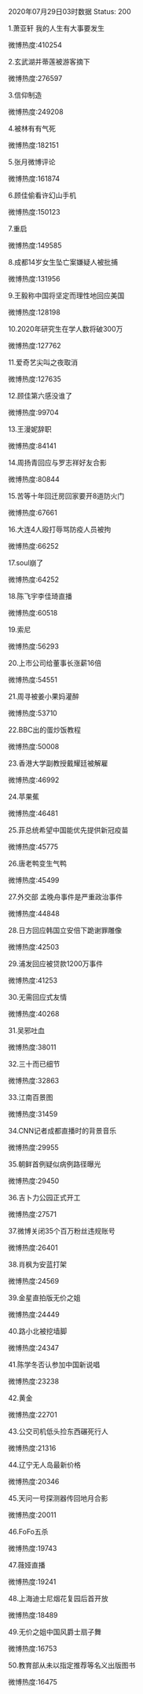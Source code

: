 2020年07月29日03时数据
Status: 200

1.萧亚轩 我的人生有大事要发生

微博热度:410254

2.玄武湖并蒂莲被游客摘下

微博热度:276597

3.信仰制造

微博热度:249208

4.被林有有气死

微博热度:182151

5.张月微博评论

微博热度:161874

6.顾佳偷看许幻山手机

微博热度:150123

7.重启

微博热度:149585

8.成都14岁女生坠亡案嫌疑人被批捕

微博热度:131956

9.王毅称中国将坚定而理性地回应美国

微博热度:128198

10.2020年研究生在学人数将破300万

微博热度:127762

11.爱奇艺尖叫之夜取消

微博热度:127635

12.顾佳第六感没谁了

微博热度:99704

13.王漫妮辞职

微博热度:84141

14.周扬青回应与罗志祥好友合影

微博热度:80844

15.苦等十年回迁房回家要开8道防火门

微博热度:67661

16.大连4人殴打辱骂防疫人员被拘

微博热度:66252

17.soul崩了

微博热度:64252

18.陈飞宇李佳琦直播

微博热度:60518

19.索尼

微博热度:56293

20.上市公司给董事长涨薪16倍

微博热度:54551

21.周寻被姜小果妈灌醉

微博热度:53710

22.BBC出的蛋炒饭教程

微博热度:50008

23.香港大学副教授戴耀廷被解雇

微博热度:46992

24.苹果蕉

微博热度:46481

25.菲总统希望中国能优先提供新冠疫苗

微博热度:45775

26.唐老鸭变生气鸭

微博热度:45499

27.外交部 孟晚舟事件是严重政治事件

微博热度:44848

28.日方回应韩国立安倍下跪谢罪雕像

微博热度:42503

29.浦发回应被贷款1200万事件

微博热度:41253

30.无需回应式友情

微博热度:40268

31.吴邪吐血

微博热度:38011

32.三十而已细节

微博热度:32863

33.江南百景图

微博热度:31459

34.CNN记者成都直播时的背景音乐

微博热度:29955

35.朝鲜首例疑似病例路径曝光

微博热度:29450

36.吉卜力公园正式开工

微博热度:27571

37.微博关闭35个百万粉丝违规账号

微博热度:26401

38.肖枫为安蓝打架

微博热度:24569

39.金星直拍版无价之姐

微博热度:24449

40.路小北被挖墙脚

微博热度:24347

41.陈学冬否认参加中国新说唱

微博热度:23238

42.黄金

微博热度:22701

43.公交司机低头捡东西碾死行人

微博热度:21316

44.辽宁无人岛最新价格

微博热度:20346

45.天问一号探测器传回地月合影

微博热度:20011

46.FoFo五杀

微博热度:19743

47.薇娅直播

微博热度:19241

48.上海迪士尼烟花复园后首开放

微博热度:18489

49.无价之姐中国风爵士扇子舞

微博热度:16753

50.教育部从未以指定推荐等名义出版图书

微博热度:16475

